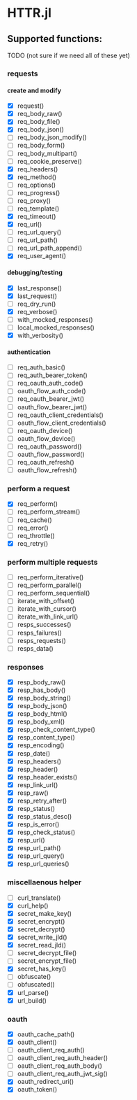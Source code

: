 # HTTR.jl

## Supported functions:

TODO (not sure if we need all of these yet)

### requests

#### create and modify
- [x] request()
- [x] req_body_raw()
- [x] req_body_file()
- [x] req_body_json()
- [ ] req_body_json_modify()
- [ ] req_body_form()
- [ ] req_body_multipart()
- [ ] req_cookie_preserve()
- [x] req_headers()
- [x] req_method()
- [ ] req_options()
- [ ] req_progress()
- [ ] req_proxy()
- [ ] req_template()
- [x] req_timeout()
- [x] req_url()
- [ ] req_url_query()
- [ ] req_url_path()
- [ ] req_url_path_append()
- [x] req_user_agent()

#### debugging/testing
- [x] last_response()
- [x] last_request()
- [ ] req_dry_run()
- [x] req_verbose()
- [ ] with_mocked_responses()
- [ ] local_mocked_responses()
- [x] with_verbosity()

#### authentication
- [ ] req_auth_basic()
- [ ] req_auth_bearer_token()
- [ ] req_oauth_auth_code()
- [ ] oauth_flow_auth_code()
- [ ] req_oauth_bearer_jwt()
- [ ] oauth_flow_bearer_jwt()
- [ ] req_oauth_client_credentials()
- [ ] oauth_flow_client_credentials()
- [ ] req_oauth_device()
- [ ] oauth_flow_device()
- [ ] req_oauth_password()
- [ ] oauth_flow_password()
- [ ] req_oauth_refresh()
- [ ] oauth_flow_refresh()

### perform a request
- [x] req_perform()
- [ ] req_perform_stream()
- [ ] req_cache()
- [ ] req_error()
- [ ] req_throttle()
- [x] req_retry()

### perform multiple requests
- [ ] req_perform_iterative()
- [ ] req_perform_parallel()
- [ ] req_perform_sequential()
- [ ] iterate_with_offset()
- [ ] iterate_with_cursor()
- [ ] iterate_with_link_url()
- [ ] resps_successes()
- [ ] resps_failures()
- [ ] resps_requests()
- [ ] resps_data()

### responses
- [x] resp_body_raw()
- [x] resp_has_body()
- [x] resp_body_string()
- [x] resp_body_json()
- [x] resp_body_html()
- [x] resp_body_xml()
- [x] resp_check_content_type()
- [x] resp_content_type()
- [x] resp_encoding()
- [x] resp_date()
- [x] resp_headers()
- [x] resp_header()
- [x] resp_header_exists()
- [x] resp_link_url()
- [x] resp_raw()
- [x] resp_retry_after()
- [x] resp_status()
- [x] resp_status_desc()
- [x] resp_is_error()
- [x] resp_check_status()
- [x] resp_url()
- [x] resp_url_path()
- [x] resp_url_query()
- [x] resp_url_queries()

### miscellaenous helper
- [ ] curl_translate()
- [x] curl_help()
- [x] secret_make_key()
- [x] secret_encrypt()
- [x] secret_decrypt()
- [x] secret_write_jld()
- [x] secret_read_jld()
- [ ] secret_decrypt_file()
- [ ] secret_encrypt_file()
- [x] secret_has_key()
- [ ] obfuscate()
- [ ] obfuscated()
- [x] url_parse()
- [x] url_build()

### oauth
- [x] oauth_cache_path()
- [x] oauth_client()
- [ ] oauth_client_req_auth()
- [ ] oauth_client_req_auth_header()
- [ ] oauth_client_req_auth_body()
- [ ] oauth_client_req_auth_jwt_sig()
- [x] oauth_redirect_uri()
- [x] oauth_token()
